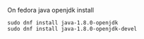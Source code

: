 On fedora java openjdk install
```
sudo dnf install java-1.8.0-openjdk
sudo dnf install java-1.8.0-openjdk-devel
```